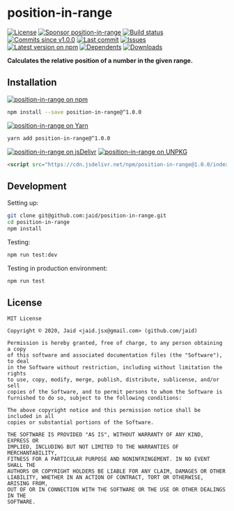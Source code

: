 # position-in-range


<a href="https://raw.githubusercontent.com/jaid/position-in-range/master/license.txt"><img src="https://img.shields.io/github/license/jaid/position-in-range?style=flat-square" alt="License"/></a> <a href="https://github.com/sponsors/jaid"><img src="https://img.shields.io/badge/<3-Sponsor-FF45F1?style=flat-square" alt="Sponsor position-in-range"/></a>
<a href="https://actions-badge.atrox.dev/jaid/position-in-range/goto"><img src="https://img.shields.io/endpoint.svg?style=flat-square&url=https%3A%2F%2Factions-badge.atrox.dev%2Fjaid%2Fposition-in-range%2Fbadge" alt="Build status"/></a> <a href="https://github.com/jaid/position-in-range/commits"><img src="https://img.shields.io/github/commits-since/jaid/position-in-range/v1.0.0?style=flat-square&logo=github" alt="Commits since v1.0.0"/></a> <a href="https://github.com/jaid/position-in-range/commits"><img src="https://img.shields.io/github/last-commit/jaid/position-in-range?style=flat-square&logo=github" alt="Last commit"/></a> <a href="https://github.com/jaid/position-in-range/issues"><img src="https://img.shields.io/github/issues/jaid/position-in-range?style=flat-square&logo=github" alt="Issues"/></a>  
<a href="https://npmjs.com/package/position-in-range"><img src="https://img.shields.io/npm/v/position-in-range?style=flat-square&logo=npm&label=latest%20version" alt="Latest version on npm"/></a> <a href="https://github.com/jaid/position-in-range/network/dependents"><img src="https://img.shields.io/librariesio/dependents/npm/position-in-range?style=flat-square&logo=npm" alt="Dependents"/></a> <a href="https://npmjs.com/package/position-in-range"><img src="https://img.shields.io/npm/dm/position-in-range?style=flat-square&logo=npm" alt="Downloads"/></a>

**Calculates the relative position of a number in the given range.**















## Installation
<a href="https://npmjs.com/package/position-in-range"><img src="https://img.shields.io/badge/npm-position--in--range-C23039?style=flat-square&logo=npm" alt="position-in-range on npm"/></a>
```bash
npm install --save position-in-range@^1.0.0
```
<a href="https://yarnpkg.com/package/position-in-range"><img src="https://img.shields.io/badge/Yarn-position--in--range-2F8CB7?style=flat-square&logo=yarn&logoColor=white" alt="position-in-range on Yarn"/></a>
```bash
yarn add position-in-range@^1.0.0
```
<a href="https://jsdelivr.com/package/npm/position-in-range/"><img src="https://img.shields.io/badge/jsDelivr-position--in--range-orange?style=flat-square&logo=html5&logoColor=white" alt="position-in-range on jsDelivr"/></a> <a href="https://unpkg.com/browse/position-in-range/"><img src="https://img.shields.io/badge/UNPKG-position--in--range-orange?style=flat-square&logo=html5&logoColor=white" alt="position-in-range on UNPKG"/></a>
```html
<script src="https://cdn.jsdelivr.net/npm/position-in-range@1.0.0/index.js"/>
```







## Development



Setting up:
```bash
git clone git@github.com:jaid/position-in-range.git
cd position-in-range
npm install
```
Testing:
```bash
npm run test:dev
```
Testing in production environment:
```bash
npm run test
```


## License
```text
MIT License

Copyright © 2020, Jaid <jaid.jsx@gmail.com> (github.com/jaid)

Permission is hereby granted, free of charge, to any person obtaining a copy
of this software and associated documentation files (the "Software"), to deal
in the Software without restriction, including without limitation the rights
to use, copy, modify, merge, publish, distribute, sublicense, and/or sell
copies of the Software, and to permit persons to whom the Software is
furnished to do so, subject to the following conditions:

The above copyright notice and this permission notice shall be included in all
copies or substantial portions of the Software.

THE SOFTWARE IS PROVIDED "AS IS", WITHOUT WARRANTY OF ANY KIND, EXPRESS OR
IMPLIED, INCLUDING BUT NOT LIMITED TO THE WARRANTIES OF MERCHANTABILITY,
FITNESS FOR A PARTICULAR PURPOSE AND NONINFRINGEMENT. IN NO EVENT SHALL THE
AUTHORS OR COPYRIGHT HOLDERS BE LIABLE FOR ANY CLAIM, DAMAGES OR OTHER
LIABILITY, WHETHER IN AN ACTION OF CONTRACT, TORT OR OTHERWISE, ARISING FROM,
OUT OF OR IN CONNECTION WITH THE SOFTWARE OR THE USE OR OTHER DEALINGS IN THE
SOFTWARE.
```

